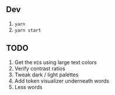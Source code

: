 ## Dev

1. `yarn`
2. `yarn start`

## TODO

1. Get the `H1`s using large text colors
2. Verify contrast ratios
3. Tweak dark / light palettes
4. Add token visualizer underneath words
5. Less words
